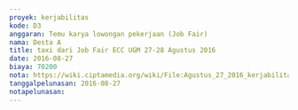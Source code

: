 ```yaml
---
proyek: kerjabilitas
kode: D3
anggaran: Temu karya lowongan pekerjaan (Job Fair)
nama: Desta A
title: taxi dari Job Fair ECC UGM 27-28 Agustus 2016
date: 2016-08-27
biaya: 70200
nota: https://wiki.ciptamedia.org/wiki/File:Agustus_27_2016_kerjabilitas_D3_taxi_grahasaba_kantor_careerday_ugm_ndaru.jpg
tanggalpelunasan: 2016-08-27
notapelunasan:
---
```

